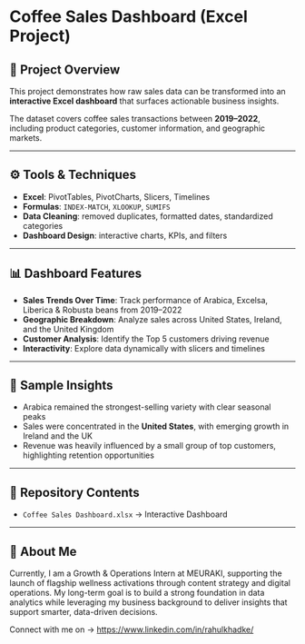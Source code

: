 # Coffee Sales Dashboard (Excel Project)

## 📌 Project Overview
This project demonstrates how raw sales data can be transformed into an **interactive Excel dashboard** that surfaces actionable business insights.

The dataset covers coffee sales transactions between **2019–2022**, including product categories, customer information, and geographic markets.

---

## ⚙️ Tools & Techniques
- **Excel**: PivotTables, PivotCharts, Slicers, Timelines  
- **Formulas**: `INDEX-MATCH`, `XLOOKUP`, `SUMIFS`  
- **Data Cleaning**: removed duplicates, formatted dates, standardized categories  
- **Dashboard Design**: interactive charts, KPIs, and filters

---

## 📊 Dashboard Features
- **Sales Trends Over Time**: Track performance of Arabica, Excelsa, Liberica & Robusta beans from 2019–2022  
- **Geographic Breakdown**: Analyze sales across United States, Ireland, and the United Kingdom  
- **Customer Analysis**: Identify the Top 5 customers driving revenue  
- **Interactivity**: Explore data dynamically with slicers and timelines

---

## 🔎 Sample Insights
- Arabica remained the strongest-selling variety with clear seasonal peaks  
- Sales were concentrated in the **United States**, with emerging growth in Ireland and the UK  
- Revenue was heavily influenced by a small group of top customers, highlighting retention opportunities  

---

## 📂 Repository Contents
- `Coffee Sales Dashboard.xlsx` → Interactive Dashboard

---

## 🙋 About Me
Currently, I am a Growth & Operations Intern at MEURAKI, supporting the launch of flagship wellness activations through content strategy and digital operations.
My long-term goal is to build a strong foundation in data analytics while leveraging my business background to deliver insights that support smarter, data-driven decisions.

Connect with me on → https://www.linkedin.com/in/rahulkhadke/
